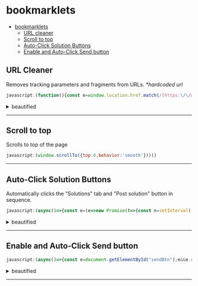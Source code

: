 # bookmarklets

- [bookmarklets](#bookmarklets)
  - [URL cleaner](#url-cleaner)
  - [Scroll to top](#scroll-to-top)
  - [Auto-Click Solution Buttons](#auto-click-solution-buttons)
  - [Enable and Auto-Click Send button](#enable-and-autoclick-send-button)

## URL Cleaner
Removes tracking parameters and fragments from URLs. _*hardcoded url_

```js
javascript:(function(){const e=window.location.href.match(/(https:\/\/www\.seek\.com\.au\/job\/\d+)(?=[?#]|$)/)?.[0];if(!e||e===window.location.href)return alert("URL is already clean!\n"+window.location.href);const n=document.createElement("div");n.style="position: fixed; top: 20px; right: 20px; z-index: 9999; padding: 15px; background: white; border-radius: 8px; box-shadow: 0 2px 10px rgba(0,0,0,0.2); font-family: Arial;",n.innerHTML=%60<p>Replace current URL?</p><p><small>${window.location.href}</small></p><p>→ <strong>${e}</strong></p><div style="display: flex; gap: 10px; margin-top: 10px;"><button id="confirm" style="padding: 5px 10px; background: #4CAF50; color: white; border: none; border-radius: 4px;">✅ Yes</button><button id="cancel" style="padding: 5px 10px; background: #f44336; color: white; border: none; border-radius: 4px;">❌ No</button></div>%60,document.body.appendChild(n),n.querySelector("#confirm").addEventListener("click",()=>{window.location.href=e}),n.querySelector("#cancel").addEventListener("click",()=>{document.body.removeChild(n)})})();
```

<details>
<summary>beautified</summary>

```js
javascript:(function(){
  const currentUrl = window.location.href;
  const cleanUrl = currentUrl.match(/(https:\/\/www\.seek\.com\.au\/job\/\d+)(?=[?#]|$)/)?.[0];
  
  if (!cleanUrl || cleanUrl === currentUrl) {
    alert("URL is already clean!\n" + currentUrl);
    return;
  }

  const dialog = document.createElement('div');
  dialog.style = `
    position: fixed; top: 20px; right: 20px; z-index: 9999;
    padding: 15px; background: white; border-radius: 8px;
    box-shadow: 0 2px 10px rgba(0,0,0,0.2); font-family: Arial;
  `;
  
  dialog.innerHTML = `
    <p>Replace current URL?</p>
    <p><small>${currentUrl}</small></p>
    <p>→ <strong>${cleanUrl}</strong></p>
    <div style="display: flex; gap: 10px; margin-top: 10px;">
      <button id="confirm" style="padding: 5px 10px; background: #4CAF50; color: white; border: none; border-radius: 4px;">✅ Yes</button>
      <button id="cancel" style="padding: 5px 10px; background: #f44336; color: white; border: none; border-radius: 4px;">❌ No</button>
    </div>
  `;

  document.body.appendChild(dialog);
  
  dialog.querySelector('#confirm').addEventListener('click', () => {
    window.location.href = cleanUrl;
  });
  
  dialog.querySelector('#cancel').addEventListener('click', () => {
    document.body.removeChild(dialog);
  });
})();
```
</details>
<hr/>

## Scroll to top
Scrolls to top of the page

```js
javascript:(window.scrollTo({top:0,behavior:'smooth'}))()
```
<hr/>

## Auto-Click Solution Buttons
Automatically clicks the "Solutions" tab and "Post solution" button in sequence.

```js
javascript:(async()=>{const e=(e=>new Promise(t=>{const n=setInterval(()=>{const t=document.querySelector(e);t&&(clearInterval(n),t&&t.click()},100)}));try{await e(".active-route.router-link-exact-active.btn.btn-link"),await e("#post-solution-button"),console.log("Bookmarklet executed successfully")}catch(e){console.error("Bookmarklet error:",e),alert("Bookmarklet failed: "+e.message)}})();
```

<details>
<summary>beautified</summary>

```js
javascript:(async () => {
  /**
   * Wait for an element to appear in the DOM
   * @param {string} selector - CSS selector of the element to wait for
   * @returns {Promise<Element>} - Resolves when element is found
   */
  const waitForElement = (selector) => new Promise((resolve) => {
    const interval = setInterval(() => {
      const element = document.querySelector(selector);
      if (element) {
        clearInterval(interval);
        resolve(element);
      }
    }, 100);
  });

  try {
    // Click the active route button
    const activeRouteBtn = await waitForElement('.active-route.router-link-exact-active.btn.btn-link');
    activeRouteBtn.click();
    
    // Click the post solution button
    const postSolutionBtn = await waitForElement('#post-solution-button');
    postSolutionBtn.click();
    
    console.log('Bookmarklet executed successfully');
  } catch (error) {
    console.error('Bookmarklet error:', error);
    alert('Bookmarklet failed: ' + error.message);
  }
})();
```
</details>

<hr/>

## Enable and Auto-Click Send button

```js
javascript:(async()=>{const e=document.getElementById("sendBtn");e&&e.removeAttribute("disabled");const t=t=>new Promise(e=>{const n=setInterval(()=>{const e=document.querySelector(t);e&&(clearInterval(n),e.click())},100)};try{await t("#sendBtn"),console.log("Send button clicked")}catch(e){console.error("Error:",e),alert("Enable & Click failed:\n"+e.message)}})();
```

<details>
<summary>beautified</summary>

```js
javascript:(async () => {
  /**
   * ENABLE & AUTO-CLICK SEND BUTTON BOOKMARKLET
   * Purpose: 
   *   1. Finds a disabled button with ID "sendBtn" and enables it
   *   2. Automatically clicks the button once enabled
   * Useful for: 
   *   - Bypassing temporary UI restrictions
   *   - Automating repetitive form submissions
   */
  
  // First: Enable the button if it exists and is disabled
  const sendButton = document.getElementById("sendBtn");
  if (sendButton) {
    sendButton.removeAttribute("disabled");
    console.log("Send button enabled");
  }

  // Wait for element to appear in DOM (with retry logic)
  const waitForElement = (selector) => new Promise((resolve) => {
    const interval = setInterval(() => {
      const element = document.querySelector(selector);
      if (element) {
        clearInterval(interval);
        resolve(element);
      }
    }, 100); // Check every 100ms
  });

  try {
    // Click the send button once available
    const enabledSendButton = await waitForElement("#sendBtn");
    enabledSendButton.click();
    console.log("Send button clicked successfully");
  } catch (error) {
    console.error("Failed to click send button:", error);
    alert("Enable & Click failed:\n" + error.message);
  }
})();
```
</details>

<hr/>

<!--

## 

```js
```

<details>
<summary>beautified</summary>

```js
```
</details>

<hr/>
-->
<!--
<details>
<summary>beautified</summary>
```js
```
</details>
<hr/>
-->

